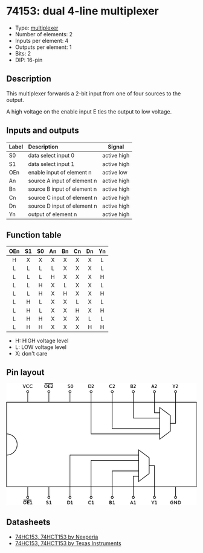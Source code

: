 # 74153: dual 4-line multiplexer

- Type: [multiplexer](encoders_decoders.md)
- Number of elements: 2
- Inputs per element: 4
- Outputs per element: 1
- Bits: 2
- DIP: 16-pin

## Description

This multiplexer forwards a 2-bit input from one of four sources to the output.

A high voltage on the enable input E ties the output to low voltage.

## Inputs and outputs

| Label | Description                 | Signal      |
|:----- |:--------------------------- | ----------- |
| S0    | data select input 0         | active high |
| S1    | data select input 1         | active high |
| OEn   | enable input of element n   | active low  |
| An    | source A input of element n | active high |
| Bn    | source B input of element n | active high |
| Cn    | source C input of element n | active high |
| Dn    | source D input of element n | active high |
| Yn    | output of element n         | active high |

## Function table

| OEn | S1  | S0  | An  | Bn  | Cn  | Dn  | Yn  |
|:---:|:---:|:---:|:---:|:---:|:---:|:---:|:---:|
| H   | X   | X   | X   | X   | X   | X   | L   |
| L   | L   | L   | L   | X   | X   | X   | L   |
| L   | L   | L   | H   | X   | X   | X   | H   |
| L   | L   | H   | X   | L   | X   | X   | L   |
| L   | L   | H   | X   | H   | X   | X   | H   |
| L   | H   | L   | X   | X   | L   | X   | L   |
| L   | H   | L   | X   | X   | H   | X   | H   |
| L   | H   | H   | X   | X   | X   | L   | L   |
| L   | H   | H   | X   | X   | X   | H   | H   |

- H: HIGH voltage level
- L: LOW voltage level
- X: don't care

## Pin layout

![](../dia/74153-dip.png)

## Datasheets

- [74HC153, 74HCT153 by Nexperia](https://assets.nexperia.com/documents/data-sheet/74HC_HCT153.pdf)
- [74HC153, 74HCT153 by Texas Instruments](http://www.ti.com/product/sn74hc153)
